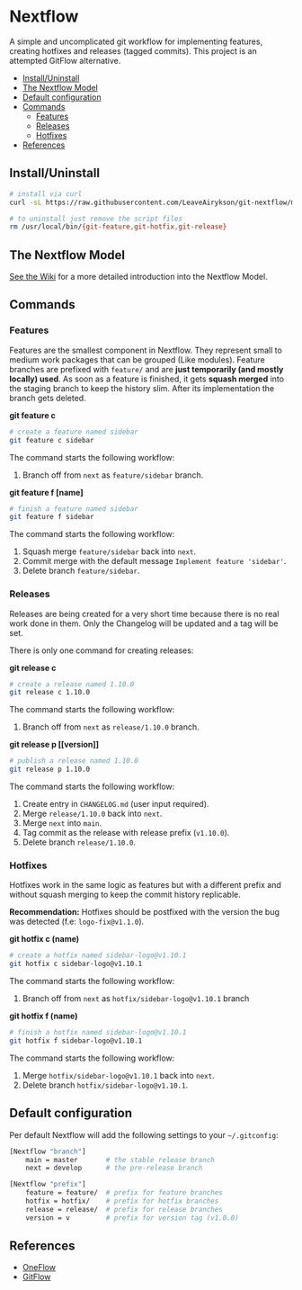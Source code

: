 # Nextflow

A simple and uncomplicated git workflow for implementing features, creating hotfixes and releases (tagged commits). This project is an attempted GitFlow alternative.

* [Install/Uninstall](#installuninstall)
* [The Nextflow Model](#the-nextflow-model)
* [Default configuration](#default-configuration)
* [Commands](#commands)
    * [Features](#features)
    * [Releases](#releases)
    * [Hotfixes](#hotfixes)
* [References](#references)

## Install/Uninstall

```bash
# install via curl
curl -sL https://raw.githubusercontent.com/LeaveAirykson/git-nextflow/master/install.sh | sudo bash -s install

# to uninstall just remove the script files
rm /usr/local/bin/{git-feature,git-hotfix,git-release}
```

## The Nextflow Model

[See the Wiki](https://github.com/LeaveAirykson/git-nextflow/wiki) for a more detailed introduction into the Nextflow Model.

## Commands

### Features
Features are the smallest component in Nextflow. They represent small to medium work packages that can be grouped (Like modules). Feature branches are prefixed with `feature/` and are **just temporarily (and mostly locally) used**. As soon as a feature is finished, it gets **squash merged** into the staging branch to keep the history slim. After its implementation the branch gets deleted.

**git feature c <name>**

```bash
# create a feature named sidebar
git feature c sidebar
```

The command starts the following workflow:

1. Branch off from `next` as `feature/sidebar` branch.

**git feature f [name]**

```bash
# finish a feature named sidebar
git feature f sidebar
```

The command starts the following workflow:

1. Squash merge `feature/sidebar` back into `next`.
2. Commit merge with the default message `Implement feature 'sidebar'`.
3. Delete branch `feature/sidebar`.

### Releases
Releases are being created for a very short time because there is no real work done in them. Only the Changelog will be updated and a tag will be set.

There is only one command for creating releases:

**git release c <version>**

```bash
# create a release named 1.10.0
git release c 1.10.0
```

The command starts the following workflow:

1. Branch off from `next` as `release/1.10.0` branch.

**git release p [[version]]**

```bash
# publish a release named 1.10.0
git release p 1.10.0
```

The command starts the following workflow:

1. Create entry in `CHANGELOG.md` (user input required).
2. Merge `release/1.10.0` back into `next`.
3. Merge `next` into `main`.
4. Tag commit as the release with release prefix (`v1.10.0`).
5. Delete branch `release/1.10.0`.

### Hotfixes

Hotfixes work in the same logic as features but with a different prefix and without squash merging to keep the commit history replicable.

**Recommendation:**
Hotfixes should be postfixed with the version the bug was detected (f.e: `logo-fix@v1.1.0`).

**git hotfix c (name)**

```bash
# create a hotfix named sidebar-logo@v1.10.1
git hotfix c sidebar-logo@v1.10.1
```
The command starts the following workflow:

1. Branch off from `next` as `hotfix/sidebar-logo@v1.10.1` branch

**git hotfix f (name)**

```bash
# finish a hotfix named sidebar-logo@v1.10.1
git hotfix f sidebar-logo@v1.10.1
```

The command starts the following workflow:

1. Merge `hotfix/sidebar-logo@v1.10.1` back into `next`.
2. Delete branch `hotfix/sidebar-logo@v1.10.1`.

## Default configuration

Per default Nextflow will add the following settings to your `~/.gitconfig`:

```bash
[Nextflow "branch"]
    main = master       # the stable release branch
    next = develop      # the pre-release branch

[Nextflow "prefix"]
    feature = feature/  # prefix for feature branches
    hotfix = hotfix/    # prefix for hotfix branches
    release = release/  # prefix for release branches
    version = v         # prefix for version tag (v1.0.0)
```

## References
- [OneFlow](https://www.endoflineblog.com/oneflow-a-git-branching-model-and-workflow)
- [GitFlow](https://nvie.com/posts/a-successful-git-branching-model/)
